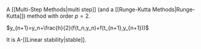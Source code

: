 A [[Multi-Step Methods|multi step]] (and a [[Runge-Kutta Methods|Runge-Kutta]]) method with order $p=2$.

$y_{n+1}=y_n+\frac{h}{2}(f(t_n,y_n)+f(t_{n+1},y_{n+1}))$

It is A-[[Linear stability|stable]].